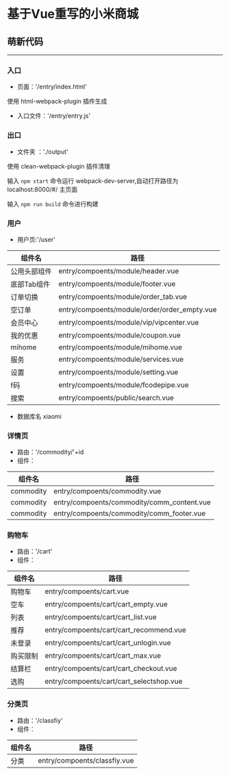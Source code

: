 # 基于Vue重写的小米商城

## 萌新代码

----

### 入口

* 页面：'/entry/index.html'

使用 html-webpack-plugin 插件生成

* 入口文件：'/entry/entry.js'

### 出口

* 文件夹 ：'./output'

使用 clean-webpack-plugin 插件清理

输入 `npm start` 命令运行 webpack-dev-server,自动打开路径为 localhost:8000/#/ 主页面

输入 `npm run build` 命令进行构建

### 用户

* 用户页:'/user'

|组件名|路径|
|-|-|
|公用头部组件|entry/compoents/module/header.vue|
|底部Tab组件|entry/compoents/module/footer.vue|
|订单切换|entry/compoents/module/order_tab.vue|
|空订单|entry/compoents/module/order/order_empty.vue|
|会员中心|entry/compoents/module/vip/vipcenter.vue|
|我的优惠|entry/compoents/module/coupon.vue|
|mihome|entry/compoents/module/mihome.vue|
|服务|entry/compoents/module/services.vue|
|设置|entry/compoents/module/setting.vue|
|f码|entry/compoents/module/fcodepipe.vue|
|搜索|entry/compoents/public/search.vue|

* 数据库名 xiaomi

### 详情页

* 路由：'/commodity/'+id
* 组件：

|组件名|路径|
|-|-|
|commodity|entry/compoents/commodity.vue|
|commodity|entry/compoents/commodity/comm_content.vue|
|commodity|entry/compoents/commodity/comm_footer.vue|

### 购物车

* 路由：'/cart'
* 组件：

|组件名|路径|
|-|-|
|购物车|entry/compoents/cart.vue|
|空车|entry/compoents/cart/cart_empty.vue|
|列表|entry/compoents/cart/cart_list.vue|
|推荐|entry/compoents/cart/cart_recommend.vue|
|未登录|entry/compoents/cart/cart_unlogin.vue|
|购买限制|entry/compoents/cart/cart_max.vue|
|结算栏|entry/compoents/cart/cart_checkout.vue|
|选购|entry/compoents/cart/cart_selectshop.vue|

### 分类页

* 路由：'/classfiy'
* 组件：

|组件名|路径|
|-|-|
|分类|entry/compoents/classfiy.vue|
